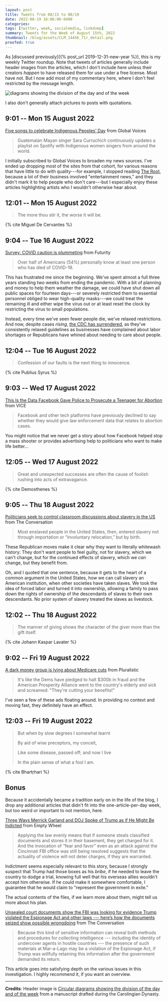 ```yaml
---
layout: post
title: Tweets from 08/15 to 08/19
date: 2022-08-19 16:06:06-0400
categories:
tags: [twitter, week, socialmedia, linkdump]
summary: Tweets for the Week of August 15th, 2022
thumbnail: /blog/assets/CLM_14456_71r_detail.png
proofed: true
---
```


As [discussed previously]({% post_url 2019-12-31-new-year %}), this is my weekly Twitter roundup.  Note that tweets of articles generally include header images from the articles, which I don't include here unless their creators *happen* to have released them for use under a free license.  Most have not.  But I now add most of my commentary here, where I don't feel restricted by the message length.

![diagrams showing the division of the day and of the week](/blog/assets/CLM_14456_71r_detail.png "diagrams showing the division of the day and of the week")

I also don't generally attach pictures to posts with quotations.

## 9:01 -- Mon 15 August 2022

[<i class="fab fa-twitter-square"></i>](https://twitter.com/jcolag/status/1559163246011105283) [Five songs to celebrate Indigenous Peoples’ Day](https://globalvoices.org/2022/08/09/five-songs-to-celebrate-indigenous-peoples-day/) from Global Voices

 > Guatemalan Mayan singer Sara Curruchich continuously updates a playlist on Spotify with Indigenous women singers from around the world.

I initially subscribed to Global Voices to broaden my news sources.  I've ended up dropping most of the sites from that cohort, for various reasons that have little to do with quality---for example, I stopped reading [The Root](https://www.theroot.com/), because a lot of their business involved "entertainment news," and they didn't mark it to help people who don't care---but I especially enjoy these articles highlighting artists who I wouldn't otherwise hear about.

## 12:01 -- Mon 15 August 2022

[<i class="fab fa-twitter-square"></i>](https://twitter.com/jcolag/status/1559208544209190913)

 > The more thou stir it, the worse it will be.

{% cite Miguel De Cervantes %}

## 9:04 -- Tue 16 August 2022

[<i class="fab fa-twitter-square"></i>](https://twitter.com/jcolag/status/1559526388868292608) [Survey: COVID caution is plummeting](https://www.futurity.org/covid-caution-survey-2780022-2/) from Futurity

 > Over half of Americans (54%) personally know at least one person who has died of COVID-19.

This has frustrated me since the beginning.  We've spent almost a full three years standing two weeks from ending the pandemic.  With a bit of planning and money to help them weather the damage, we could have shut down all public spaces for fourteen days---or severely restricted them to essential personnel obliged to wear high-quality masks---we could treat the remaining ill and either wipe the virus out or at least reset the clock by restricting the virus to small populations.

Instead, every time we've seen fewer people die, we've relaxed restrictions.  And now, despite cases *rising*, [the CDC has surrendered](https://www.voanews.com/a/cdc-drops-quarantine-screening-recommendations-for-covid-19/6698030.html), as they've consistently relaxed guidelines as businesses have complained about labor shortages or Republicans have whined about needing to care about people.

## 12:04 -- Tue 16 August 2022

[<i class="fab fa-twitter-square"></i>](https://twitter.com/jcolag/status/1559571687640891393)

 > Confession of our faults is the next thing to innocence.

{% cite Publius Syrus %}

## 9:03 -- Wed 17 August 2022

[<i class="fab fa-twitter-square"></i>](https://twitter.com/jcolag/status/1559888525327273984) [This Is the Data Facebook Gave Police to Prosecute a Teenager for Abortion](https://www.vice.com/en/article/n7zevd/this-is-the-data-facebook-gave-police-to-prosecute-a-teenager-for-abortion) from VICE

 > Facebook and other tech platforms have previously declined to say whether they would give law enforcement data that relates to abortion cases.

You might notice that we never get a story about how Facebook helped stop a mass shooter or provides advertising help to politicians who want to make life better...

## 12:05 -- Wed 17 August 2022

[<i class="fab fa-twitter-square"></i>](https://twitter.com/jcolag/status/1559934326862540800)

 > Great and unexpected successes are often the cause of foolish rushing into acts of extravagance.

{% cite Demosthenes %}

## 9:05 -- Thu 18 August 2022

[<i class="fab fa-twitter-square"></i>](https://twitter.com/jcolag/status/1560251416245051395) [Politicians seek to control classroom discussions about slavery in the US](https://theconversation.com/politicians-seek-to-control-classroom-discussions-about-slavery-in-the-us-187057) from The Conversation

 > Most enslaved people in the United States, then, entered slavery not through importation or “involuntary relocation,” but by birth.

These Republican moves make it clear why they want to literally whitewash history:  They don't want people to feel guilty, not for slavery, which we can't change, but for the continued effects of slavery, which we *can* change, but they benefit from.

Oh, and I quoted that one sentence, because it gets to the heart of a common argument in the United States, how we can call slavery an American institution, when other societies have taken slaves.  We took the idea of forced labor and turned it into ownership, allowing a family to pass down the rights of ownership of the descendants of slaves to their own descendants.  No prior system of slavery treated the slaves as livestock.

## 12:02 -- Thu 18 August 2022

[<i class="fab fa-twitter-square"></i>](https://twitter.com/jcolag/status/1560295959762026500)

 > The manner of giving shows the character of the giver more than the gift itself.

{% cite Johann Kaspar Lavater %}

## 9:02 -- Fri 19 August 2022

[<i class="fab fa-twitter-square"></i>](https://twitter.com/jcolag/status/1560613049312022528) [A dark money group is lying about Medicare cuts](https://pluralistic.net/2022/08/11/rope-a-dope/#cowards-and-lies) from Pluralistic

 > It's like the Dems have pledged to halt $300b in fraud and the American Prosperity Alliance went to the country's elderly and sick and screamed: "They're cutting your benefits!"

I've seen a few of these ads floating around.  In providing no context and moving fast, they definitely have an effect.

## 12:03 -- Fri 19 August 2022

[<i class="fab fa-twitter-square"></i>](https://twitter.com/jcolag/status/1560658599189385216)

 > But when by slow degrees I somewhat learnt
 >
 > By aid of wise preceptors, my conceit,
 >
 > Like some disease, passed off; and now I live
 >
 > In the plain sense of what a fool I am.

{% cite Bhartṛhari %}

## Bonus

Because it accidentally became a tradition early on in the life of the blog, I drop any additional articles that didn't fit into the one-article-per-day week, but too weird or important to not mention, here.

<i class="fas fa-square"></i> [Three Ways Merrick Garland and DOJ Spoke of Trump as if He Might Be Indicted](https://www.emptywheel.net/2022/08/12/three-ways-merrick-garland-and-doj-spoke-of-trump-as-if-he-might-be-indicted/) from Empty Wheel

 > Applying the law evenly means that if someone steals classified documents and stores it in their basement, they get charged for it. And the invocation of “fear and favor” even as an attack against the Cincinnati FBI office was still being resolved suggests that the actuality of violence will not deter charges, if they are warranted.

Indictment seems especially relevant to this story, because I strongly suspect that Trump had those boxes as his *bribe*, if he needed to leave the country to dodge a trial, knowing full well that his overseas allies wouldn't accept him otherwise.  If he could make it somewhere comfortable, I guarantee that he would claim to "represent the government in exile."

The actual contents of the files, if we learn more about them, might tell us more about his plan.

<i class="fas fa-square"></i> [Unsealed court documents show the FBI was looking for evidence Trump violated the Espionage Act and other laws --- here’s how the documents seized show possible wrongdoing](https://theconversation.com/unsealed-court-documents-show-the-fbi-was-looking-for-evidence-trump-violated-the-espionage-act-and-other-laws-heres-how-the-documents-seized-show-possible-wrongdoing-188684) from The Conversation

 > Because this kind of sensitive information can reveal both methods and procedures for collecting intelligence --- including the identity of undercover agents in hostile countries --- the presence of such materials at Mar-a-Lago may be a violation of the Espionage Act, if Trump was willfully retaining this information after the government demanded its return.

This article goes into satisfying depth on the various issues in this investigation.  I highly recommend it, if you want an overview.

* * *

**Credits**:  Header image is [Circular diagrams showing the division of the day and of the week](https://commons.wikimedia.org/wiki/File:CLM_14456_71r_detail.jpg) from a manuscript drafted during the Carolingian Dynasty.
